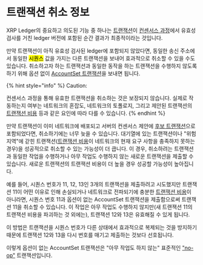 # 트랜잭션 취소 정보

XRP Ledger의 중요하고 의도된 기능 중 하나는 [트랜잭션](../transactions/)이 [컨센서스 과정](consensus-structure.md)에서 유효성 검사를 거친 ledger 버전에 포함된 순간 결과가 최종적이라는 것입니다.

만약 트랜잭션이 아직 유효성 검사된 ledger에 포함되지 않았다면, 동일한 송신 주소에서 동일한 <mark style="background-color:yellow;">시퀀스</mark> 값을 가지는 다른 트랜잭션을 보내어 효과적으로 취소할 수 있을 수도 있습니다. 취소하고자 하는 트랜잭션과 동일한 동작을 하는 트랜잭션을 수행하지 않도록 하기 위해 옵션 없이 [AccountSet 트랜잭션](../../references/xrp-ledger/undefined-1/undefined-1/accountset.md)을 보내면 됩니다.

{% hint style="info" %}
Caution:

컨센서스 과정을 통해 유효한 트랜잭션을 취소하는 것은 보장되지 않습니다. 실제로 작동하는지 여부는 네트워크의 혼잡도, 네트워크의 토폴로지, 그리고 제안된 트랜잭션의 [트랜잭션 비용](../transactions/transaction-cost.md) 등과 같은 요인에 따라 다를 수 있습니다.
{% endhint %}

만약 트랜잭션이 이미 네트워크에 배포되고 서버의 컨센서스 제안에 [후보 트랜잭션](consensus-structure.md)으로 포함되었다면, 취소하기에는 너무 늦을 수 있습니다. 대기열에 있는 트랜잭션이나 "위험 지역"에 갇힌 트랜잭션([트랜잭션 비용](../transactions/transaction-cost.md)이 네트워크의 현재 요구 사항을 충족하지 못하는 경우)을 성공적으로 취소할 수 있는 가능성이 더 큽니다. 이 경우, 취소하려는 트랜잭션과 동일한 작업을 수행하거나 아무 작업도 수행하지 않는 새로운 트랜잭션을 제출할 수 있습니다. 새로운 트랜잭션의 트랜잭션 비용이 더 높을 경우 성공할 가능성이 높아집니다.

예를 들어, 시퀀스 번호가 11, 12, 13인 3개의 트랜잭션을 제출하려고 시도했지만 트랜잭션 11이 어떤 이유로 인해 손실되거나 네트워크로 전파되기에 충분한 [트랜잭션 비용](../transactions/transaction-cost.md)이 아니라면, 시퀀스 번호 11과 옵션이 없는 AccountSet 트랜잭션을 제출함으로써 트랜잭션 11을 취소할 수 있습니다. 이 작업은 아무 작업도 수행하지 않지만(새 트랜잭션 11의 트랜잭션 비용을 파괴하는 것 외에는), 트랜잭션 12와 13은 유효해질 수 있게 됩니다.

이 방법은 트랜잭션을 시퀀스 번호가 다른 상태에서 효과적으로 복제되는 것을 방지하기 때문에 트랜잭션 12와 13을 다시 번호를 매기고 제출하는 것보다 선호됩니다.

이렇게 옵션이 없는 AccountSet 트랜잭션은 "아무 작업도 하지 않는" 표준적인 ["no-op"](https://en.wikipedia.org/wiki/NOP) 트랜잭션입니다.
